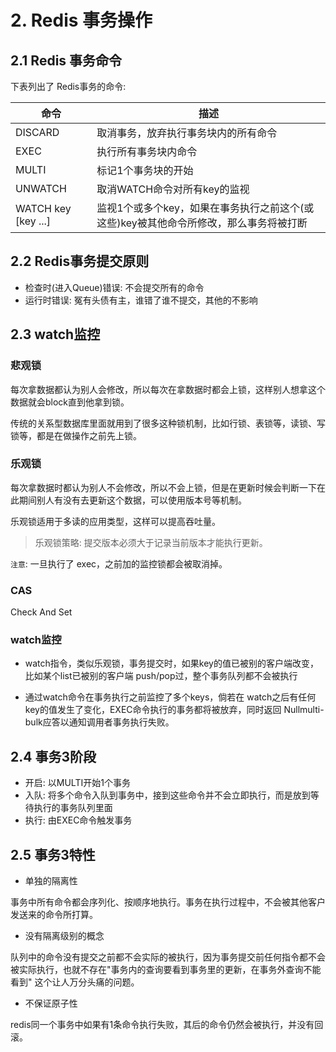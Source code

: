 # 2. Redis 事务操作

## 2.1 Redis 事务命令
下表列出了 Redis事务的命令:

| 命令 | 描述 |
|----|----|
| DISCARD | 取消事务，放弃执行事务块内的所有命令 |
| EXEC | 执行所有事务块内命令 |
| MULTI | 标记1个事务块的开始 |
| UNWATCH | 取消WATCH命令对所有key的监视 |
| WATCH key [key ...] | 监视1个或多个key，如果在事务执行之前这个(或这些)key被其他命令所修改，那么事务将被打断 |


## 2.2 Redis事务提交原则
* 检查时(进入Queue)错误: 不会提交所有的命令
* 运行时错误: 冤有头债有主，谁错了谁不提交，其他的不影响


## 2.3 watch监控
### 悲观锁 
每次拿数据都认为别人会修改，所以每次在拿数据时都会上锁，这样别人想拿这个数据就会block直到他拿到锁。

传统的关系型数据库里面就用到了很多这种锁机制，比如行锁、表锁等，读锁、写锁等，都是在做操作之前先上锁。

### 乐观锁
每次拿数据时都认为别人不会修改，所以不会上锁，但是在更新时候会判断一下在此期间别人有没有去更新这个数据，可以使用版本号等机制。

乐观锁适用于多读的应用类型，这样可以提高吞吐量。

> 乐观锁策略: 提交版本必须大于记录当前版本才能执行更新。

`注意`: 一旦执行了 exec，之前加的监控锁都会被取消掉。

### CAS
Check And Set

### watch监控
* watch指令，类似乐观锁，事务提交时，如果key的值已被别的客户端改变，比如某个list已被别的客户端 push/pop过，整个事务队列都不会被执行

* 通过watch命令在事务执行之前监控了多个keys，倘若在 watch之后有任何key的值发生了变化，EXEC命令执行的事务都将被放弃，同时返回 Nullmulti-bulk应答以通知调用者事务执行失败。


## 2.4 事务3阶段
* 开启: 以MULTI开始1个事务
* 入队: 将多个命令入队到事务中，接到这些命令并不会立即执行，而是放到等待执行的事务队列里面
* 执行: 由EXEC命令触发事务


## 2.5 事务3特性
* 单独的隔离性

事务中所有命令都会序列化、按顺序地执行。事务在执行过程中，不会被其他客户发送来的命令所打算。

* 没有隔离级别的概念

队列中的命令没有提交之前都不会实际的被执行，因为事务提交前任何指令都不会被实际执行，也就不存在"事务内的查询要看到事务里的更新，在事务外查询不能看到" 这个让人万分头痛的问题。

* 不保证原子性

redis同一个事务中如果有1条命令执行失败，其后的命令仍然会被执行，并没有回滚。
